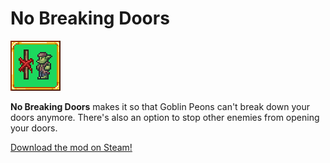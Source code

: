 ﻿# No Breaking Doors

![No Breaking Doors mod icon](icon.png)

**No Breaking Doors** makes it so that Goblin Peons can't break down your doors anymore. There's also an option to stop other enemies from opening your doors.

[Download the mod on Steam!](https://steamcommunity.com/sharedfiles/filedetails/?id=2976946640)
